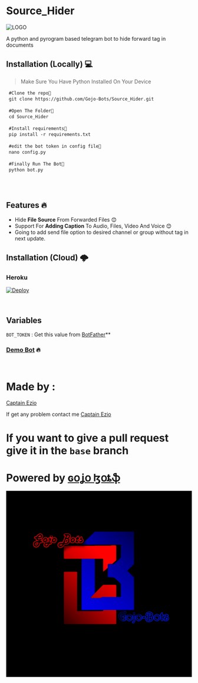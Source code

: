 # Source_Hider

![LOGO](https://te.legra.ph/file/dc6e0b631938b66e38626.jpg)

A python and pyrogram based telegram bot to hide forward tag in documents 

## Installation (Locally) 💻

>Make Sure You Have Python Installed On Your Device


```
 #Clone the repo👾
 git clone https://github.com/Gojo-Bots/Source_Hider.git
 
 #Open The Folder📂
 cd Source_Hider
 
 #Install requirements🎯
 pip install -r requirements.txt
 
 #edit the bot token in config file📝
 nano config.py
 
 #Finally Run The Bot🤖
 python bot.py
 
```
<br/>

## Features 🔥

- Hide **File Source** From Forwarded Files 😊
- Support For **Adding Caption** To Audio, Files, Video And Voice 😊
- Going to add send file option to desired channel or group without tag in next update.
 
## Installation (Cloud) 🌩

### Heroku

[![Deploy](https://www.herokucdn.com/deploy/button.svg)](https://heroku.com/deploy?template=https://github.com/Gojo-Bots/Source_Hider/tree/main)



<!--### Railway
[![DEPLOY](https://railway.app/button.svg)](https://railway.app)

**Requirements**
You should have a GitHub account that is 30 days old

Just click on the button it will redirect you to the railway app website....search the repo and add [variable](#Variables)

-->
<br/>

## Variables 
 `BOT_TOKEN` : Get this value from [BotFather](https://t.me/Botfather)**

### [Demo Bot](https://t.me/ezio18_bot) 🔥

<br/>

# Made by :
[Captain Ezio](https://github.com/iamgojoof6eyes)

If get any problem contact me [Captain Ezio](https://t.me/iamgojoof6eyes)

# If you want to give a pull request give it in the `base` branch

# Powered by [ɢօʝօ ɮօȶֆ](https://github.com/Gojo-Bots)
[![Gojo-Bots](https://raw.githubusercontent.com/Gojo-Bots/.github/main/Untitled(1).webp)](https://github.com/Gojo-Bots)
